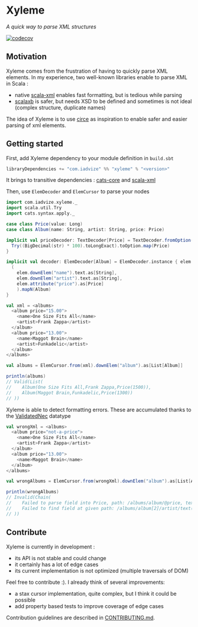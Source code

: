 # Xyleme
_A quick way to parse XML structures_

[![codecov](https://codecov.io/gh/iadvize/xyleme/branch/main/graph/badge.svg?token=K6BM30SJX7)](https://codecov.io/gh/iadvize/xyleme)


## Motivation

Xyleme comes from the frustration of having to quickly parse XML elements. 
In my experience, two well-known libraries enable to parse XML in Scala : 
- native [scala-xml](https://github.com/scala/scala-xml) enables fast formatting, but is tedious while parsing 
- [scalaxb](https://github.com/eed3si9n/scalaxb) is safer, but needs XSD to be defined and sometimes is not ideal (complex structure, duplicate names)

The idea of Xyleme is to use [circe](https://github.com/circe/circe) as inspiration to enable safer and easier parsing of xml elements.

## Getting started

First, add Xyleme dependency to your module definition in `build.sbt`
```sbt
libraryDependencies += "com.iadvize" %% "xyleme" % "<version>"
```

It brings to transitive dependencies : [cats-core](https://github.com/typelevel/cats) and [scala-xml](https://github.com/scala/scala-xml)

Then, use `ElemDecoder` and `ElemCursor` to parse your nodes 

```scala
import com.iadvize.xyleme._
import scala.util.Try
import cats.syntax.apply._

case class Price(value: Long)
case class Album(name: String, artist: String, price: Price)

implicit val priceDecoder: TextDecoder[Price] = TextDecoder.fromOption("Price") { str =>
  Try((BigDecimal(str) * 100).toLongExact).toOption.map(Price)
}

implicit val decoder: ElemDecoder[Album] = ElemDecoder.instance { elem =>
  (
    elem.downElem("name").text.as[String],
    elem.downElem("artist").text.as[String],
    elem.attribute("price").as[Price]
    ).mapN(Album)
}

val xml = <albums>
  <album price="15.00">
    <name>One Size Fits All</name>
    <artist>Frank Zappa</artist>
  </album>
  <album price="13.00">
    <name>Maggot Brain</name>
    <artist>Funkadelic</artist>
  </album>
</albums>

val albums = ElemCursor.from(xml).downElem("album").as[List[Album]]

println(albums)
// Valid(List(
//    Album(One Size Fits All,Frank Zappa,Price(1500)), 
//    Album(Maggot Brain,Funkadelic,Price(1300))
// ))
```

Xyleme is able to detect formatting errors. These are accumulated thanks to the [ValidatedNec](https://typelevel.org/cats/datatypes/validated.html) datatype

```scala
val wrongXml = <albums>
  <album price="not-a-price">
    <name>One Size Fits All</name>
    <artist>Frank Zappa</artist>
  </album>
  <album price="13.00">
    <name>Maggot Brain</name>
  </album>
</albums>

val wrongAlbums = ElemCursor.from(wrongXml).downElem("album").as[List[Album]]

println(wrongAlbums)
// Invalid(Chain(
//    Failed to parse field into Price, path: /albums/album/@price, text: not-a-price, 
//    Failed to find field at given path: /albums/album[2]/artist/text()
// ))
```

## Contribute

Xyleme is currently in development : 
- its API is not stable and could change
- it certainly has a lot of edge cases
- its current implementation is not optimized (multiple traversals of DOM)

Feel free to contribute :). I already think of several improvements: 
- a stax cursor implementation, quite complex, but I think it could be possible
- add property based tests to improve coverage of edge cases

Contribution guidelines are described in [CONTRIBUTING.md](CONTRIBUTING.md).